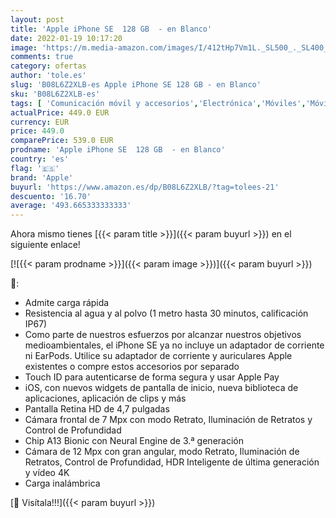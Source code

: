 ```yaml
---
layout: post
title: 'Apple iPhone SE  128 GB  - en Blanco'
date: 2022-01-19 10:17:20
image: 'https://m.media-amazon.com/images/I/412tHp7Vm1L._SL500_._SL400_.jpg'
comments: true
category: ofertas
author: 'tole.es'
slug: 'B08L6Z2XLB-es Apple iPhone SE 128 GB - en Blanco'
sku: 'B08L6Z2XLB-es'
tags: [ 'Comunicación móvil y accesorios','Electrónica','Móviles','Móviles y smartphones libres','apple','iphone', ]
actualPrice: 449.0 EUR
currency: EUR
price: 449.0
comparePrice: 539.0 EUR
prodname: 'Apple iPhone SE  128 GB  - en Blanco'
country: 'es'
flag: '🇪🇸'
brand: 'Apple'
buyurl: 'https://www.amazon.es/dp/B08L6Z2XLB/?tag=tolees-21'
descuento: '16.70'
average: '493.665333333333'
---
```


Ahora mismo tienes [{{< param title >}}]({{< param buyurl >}}) en el siguiente enlace!

[![{{< param prodname >}}]({{< param image >}})]({{< param buyurl >}})

🔎:

- Admite carga rápida
- Resistencia al agua y al polvo (1 metro hasta 30 minutos, calificación IP67)
- Como parte de nuestros esfuerzos por alcanzar nuestros objetivos medioambientales, el iPhone SE ya no incluye un adaptador de corriente ni EarPods. Utilice su adaptador de corriente y auriculares Apple existentes o compre estos accesorios por separado
- Touch ID para autenticarse de forma segura y usar Apple Pay
- iOS, con nuevos widgets de pantalla de inicio, nueva biblioteca de aplicaciones, aplicación de clips y más
- Pantalla Retina HD de 4,7 pulgadas
- Cámara frontal de 7 Mpx con modo Retrato, Iluminación de Retratos y Control de Profundidad
- Chip A13 Bionic con Neural Engine de 3.ª generación
- Cámara de 12 Mpx con gran angular, modo Retrato, Iluminación de Retratos, Control de Profundidad, HDR Inteligente de última generación y vídeo 4K
- Carga inalámbrica

[🛒 Visítala!!!]({{< param buyurl >}})
